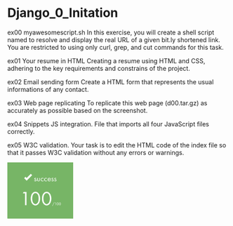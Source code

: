 # Django_0_Initation

ex00 myawesomescript.sh
In this exercise, you will create a shell script named  to resolve and display the real URL of a given bit.ly shortened link. You are restricted to using only curl, grep, and cut commands for this task.

ex01 Your resume in HTML
Creating a resume using HTML and CSS, adhering to the key requirements and constrains of  the project.

ex02 Email sending form
Create a HTML form that represents the usual informations of any contact.

ex03 Web page replicating
To replicate this web page (d00.tar.gz) as accurately as possible based on the screenshot.

ex04  Snippets JS integration.
File that imports all four JavaScript files correctly.

ex05 W3C validation.
Your task is to edit the HTML code of the index file so that it passes W3C validation without any errors or warnings.
<p align="left">
  <img src="https://github.com/beatriangu/Libft/blob/main/100.png?raw=true" alt="100.png" width="150"/>
</p>
